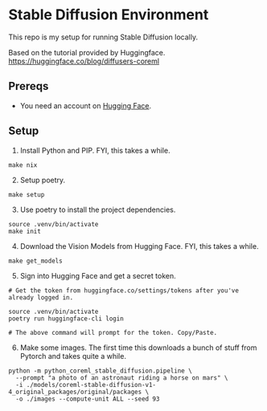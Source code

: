 # Stable Diffusion Environment
This repo is my setup for running Stable Diffusion locally.

Based on the tutorial provided by Huggingface.
https://huggingface.co/blog/diffusers-coreml

## Prereqs
- You need an account on [Hugging Face](https://huggingface.co/).

## Setup
1. Install Python and PIP. FYI, this takes a while.
```shell
make nix
```

2. Setup poetry.
```shell
make setup
```

3. Use poetry to install the project dependencies.
```shell
source .venv/bin/activate
make init
```

4. Download the Vision Models from Hugging Face. FYI, this takes a while.
```shell
make get_models
```

5. Sign into Hugging Face and get a secret token.
```shell
# Get the token from huggingface.co/settings/tokens after you've already logged in.

source .venv/bin/activate
poetry run huggingface-cli login

# The above command will prompt for the token. Copy/Paste.
```

6. Make some images. The first time this downloads a bunch of stuff from Pytorch
   and takes quite a while.
```shell
python -m python_coreml_stable_diffusion.pipeline \
  --prompt "a photo of an astronaut riding a horse on mars" \
  -i ./models/coreml-stable-diffusion-v1-4_original_packages/original/packages \
  -o ./images --compute-unit ALL --seed 93
```
